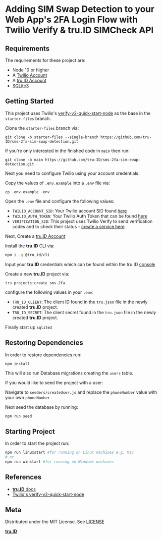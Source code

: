 # Adding SIM Swap Detection to your Web App's 2FA Login Flow with Twilio Verify & tru.ID SIMCheck API

## Requirements

The requirements for these project are:

- Node 10 or higher
- A [Twilio Account](https://www.twilio.com)
- A [tru.ID Account](https://tru.id)
- [SQLite3](https://www.sqlite.org/download.html)

## Getting Started

This project uses Twilio's [verify-v2-quick-start-node](https://github.com/TwilioDevEd/verify-v2-quickstart-node) as the base in the `starter-files` branch.

Clone the `starter-files` branch via:

```
git clone -b starter-files --single-branch https://github.com/tru-ID/sms-2fa-sim-swap-detection.git
```

If you're only interested in the finished code in `main` then run:

```
git clone -b main https://github.com/tru-ID/sms-2fa-sim-swap-detection.git
```

Next you need to configure Twilio using your account credentials.

Copy the values of `.env.example` into a `.env` file via:

```
cp .env.example .env
```

Open the `.env` file and configure the following values:

- `TWILIO_ACCOUNT_SID`: Your Twilio account SID found [here](https://www.twilio.com/console)
- `TWILIO_AUTH_TOKEN`: Your Twilio Auth Token that can be found [here](https://www.twilio.com/console/)
- `VERIFICATION_SID`: This project uses Twilio Verify to send verification codes and to check their status - [create a service here](https://www.twilio.com/console/verify/services)

Next, Create a [tru.ID Account](https://tru.id)

Install the **tru.ID** CLI via:

```bash
npm i -g @tru_id/cli

```

Input your **tru.ID** credentials which can be found within the tru.ID [console](https://developer.tru.id/console)

Create a new **tru.ID** project via:

```
tru projects:create sms-2fa
```

configure the following values in your `.env`:

- `TRU_ID_CLIENT`: The client ID found in the `tru.json` file in the newly created **tru.ID** project.
- `TRU_ID_SECRET`: The client secret found in the `tru.json` file in the newly created **tru.ID** project.

Finally start up `sqlite3`

## Restoring Dependencies

In order to restore dependencies run:

```bash
npm install
```

This will also run Database migrations creating the `users` table.

If you would like to seed the project with a user:

Navigate to `seeders/createUser.js` and replace the `phoneNumber` value with your own `phoneNumber`

Next seed the database by running:

```
npm run seed
```

## Starting Project

In order to start the project run:

```bash
npm run linuxstart #for running on Linux machines e.g. Mac
# or
npm run winstart #for running on Windows machines
```

## References

- [**tru.ID** docs](https://developer.tru.id/docs)
- [Twilio's verify-v2-quick-start-node](https://github.com/TwilioDevEd/verify-v2-quickstart-node)

## Meta

Distributed under the MIT License. See [LICENSE](https://github.com/tru-ID/sms-2fa-sim-swap-detection/blob/main/LICENSE.md)

[**tru.ID**](https://tru.id)
